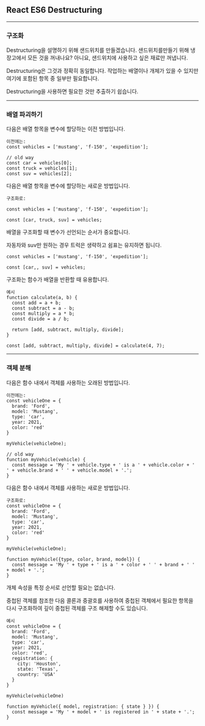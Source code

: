 ## React ES6 Destructuring

---

### 구조화

Destructuring을 설명하기 위해 샌드위치를 ​​만들겠습니다. 샌드위치를 ​​만들기 위해 냉장고에서 모든 것을 꺼내나요? 아니요, 샌드위치에 사용하고 싶은 재료만 꺼냅니다.

Destructuring은 그것과 정확히 동일합니다. 작업하는 배열이나 개체가 있을 수 있지만 여기에 포함된 항목 중 일부만 필요합니다.

Destructuring을 사용하면 필요한 것만 추출하기 쉽습니다.

---

### 배열 파괴하기

다음은 배열 항목을 변수에 할당하는 이전 방법입니다.

    이전에는:
    const vehicles = ['mustang', 'f-150', 'expedition'];

    // old way
    const car = vehicles[0];
    const truck = vehicles[1];
    const suv = vehicles[2];

다음은 배열 항목을 변수에 할당하는 새로운 방법입니다.

    구조화로:

    const vehicles = ['mustang', 'f-150', 'expedition'];

    const [car, truck, suv] = vehicles;

배열을 구조화할 때 변수가 선언되는 순서가 중요합니다.

자동차와 suv만 원하는 경우 트럭은 생략하고 쉼표는 유지하면 됩니다.

    const vehicles = ['mustang', 'f-150', 'expedition'];

    const [car,, suv] = vehicles;

구조화는 함수가 배열을 반환할 때 유용합니다.

    예시
    function calculate(a, b) {
      const add = a + b;
      const subtract = a - b;
      const multiply = a * b;
      const divide = a / b;

      return [add, subtract, multiply, divide];
    }

    const [add, subtract, multiply, divide] = calculate(4, 7);

---

### 객체 분해

다음은 함수 내에서 객체를 사용하는 오래된 방법입니다.

    이전에는:
    const vehicleOne = {
      brand: 'Ford',
      model: 'Mustang',
      type: 'car',
      year: 2021,
      color: 'red'
    }

    myVehicle(vehicleOne);

    // old way
    function myVehicle(vehicle) {
      const message = 'My ' + vehicle.type + ' is a ' + vehicle.color + ' ' + vehicle.brand + ' ' + vehicle.model + '.';
    }

다음은 함수 내에서 객체를 사용하는 새로운 방법입니다.

    구조화로:
    const vehicleOne = {
      brand: 'Ford',
      model: 'Mustang',
      type: 'car',
      year: 2021,
      color: 'red'
    }

    myVehicle(vehicleOne);

    function myVehicle({type, color, brand, model}) {
      const message = 'My ' + type + ' is a ' + color + ' ' + brand + ' ' + model + '.';
    }

개체 속성을 특정 순서로 선언할 필요는 없습니다.

중첩된 객체를 참조한 다음 콜론과 중괄호를 사용하여 중첩된 객체에서 필요한 항목을 다시 구조화하여 깊이 중첩된 객체를 구조 해제할 수도 있습니다.

    예시
    const vehicleOne = {
      brand: 'Ford',
      model: 'Mustang',
      type: 'car',
      year: 2021,
      color: 'red',
      registration: {
        city: 'Houston',
        state: 'Texas',
        country: 'USA'
      }
    }

    myVehicle(vehicleOne)

    function myVehicle({ model, registration: { state } }) {
      const message = 'My ' + model + ' is registered in ' + state + '.';
    }
